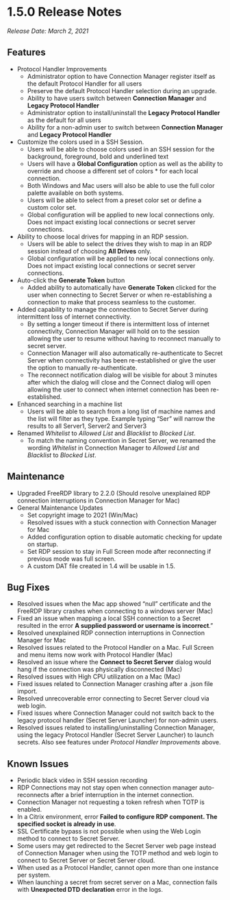 [title]: # (1.5.0 Release)
[tags]: # (release notes)
[priority]: # (889)
# 1.5.0 Release Notes

*Release Date: March 2, 2021*

## Features

* Protocol Handler Improvements 
  * Administrator option to have Connection Manager register itself as the default Protocol Handler for all users 
  * Preserve the default Protocol Handler selection during an upgrade. 
  * Ability to have users switch between **Connection Manager**  and **Legacy Protocol Handler** 
  * Administrator option to install/uninstall the **Legacy Protocol Handler**  as the default for all users 
  * Ability for a non-admin user to switch between **Connection Manager**  and **Legacy Protocol Handler** 
* Customize the colors used in a SSH Session. 
  * Users will be able to choose colors used in an SSH session for the background, foreground, bold and underlined text 
  * Users will have a **Global Configuration** option as well as the ability to override and choose a different set of colors * for each local connection.  
  * Both Windows and Mac users will also be able to use the full color palette available on both systems.  
  * Users will be able to select from a preset color set or define a custom color set. 
  * Global configuration will be applied to new local connections only. Does not impact existing local connections or secret server connections. 
* Ability to choose local drives for mapping in an RDP session. 
  * Users will be able to select the drives they wish to map in an RDP session instead of choosing **All Drives** only.  
  * Global configuration will be applied to new local connections only. Does not impact existing local connections or secret server connections. 
* Auto-click the **Generate Token** button 
  * Added ability to automatically have **Generate Token** clicked for the user when connecting to Secret Server or when re-establishing a connection to make that process seamless to the customer. 
* Added capability to manage the connection to Secret Server during intermittent loss of internet connectivity. 
  * By setting a longer timeout if there is intermittent loss of internet connectivity, Connection Manager will hold on to the session allowing the user to resume without having to reconnect manually to secret server. 
  * Connection Manager will also automatically re-authenticate to Secret Server when connectivity has been re-established or give the user the option to manually re-authenticate. 
  * The reconnect notification dialog will be visible for about 3 minutes after which the dialog will close and the Connect dialog will open allowing the user to connect when internet connection has been re-established. 
* Enhanced searching in a machine list 
  * Users will be able to search from a long list of machine names and the list will filter as they type. Example typing “Ser” will narrow the results to all Server1, Server2 and Server3 
* Renamed *Whitelist* to *Allowed List* and *Blacklist* to *Blocked List*.  
  * To match the naming convention in Secret Server, we renamed the wording *Whitelist* in Connection Manager to *Allowed List* and *Blacklist* to *Blocked List*.  

## Maintenance 

* Upgraded FreeRDP library to 2.2.0 (Should resolve unexplained RDP connection interruptions in Connection Manager for Mac)  
* General Maintenance Updates 
  * Set copyright image to 2021 (Win/Mac) 
  * Resolved issues with a stuck connection with Connection Manager for Mac 
  * Added configuration option to disable automatic checking for update on startup. 
  * Set RDP session to stay in Full Screen mode after reconnecting if previous mode was full screen. 
  * A custom DAT file created in 1.4 will be usable in 1.5. 

## Bug Fixes 

* Resolved issues when the Mac app showed “null” certificate and the FreeRDP library crashes when connecting to a windows server (Mac)  
* Fixed an issue when mapping a local SSH connection to a Secret resulted in the error **A supplied password or username is incorrect**.”  
* Resolved unexplained RDP connection interruptions in Connection Manager for Mac 
* Resolved issues related to the Protocol Handler on a Mac. Full Screen and menu items now work with Protocol Handler (Mac)  
* Resolved an issue where the **Connect to Secret Server** dialog would hang if the connection was physically disconnected (Mac)  
* Resolved issues with High CPU utilization on a Mac (Mac) 
* Fixed issues related to Connection Manager crashing after a .json file import. 
* Resolved unrecoverable error connecting to Secret Server cloud via web login. 
* Fixed issues where Connection Manager could not switch back to the legacy protocol handler (Secret Server Launcher) for non-admin users.
* Resolved issues related to installing/uninstalling Connection Manager, using the legacy Protocol Handler (Secret Server Launcher) to launch secrets. Also see features under *Protocol Handler Improvements* above.

## Known Issues 

* Periodic black video in SSH session recording  
* RDP Connections may not stay open when connection manager auto-reconnects after a brief interruption in the internet connection. 
* Connection Manager not requesting a token refresh when TOTP is enabled.  
* In a Citrix environment, error **Failed to configure RDP component. The specified socket is already in use**. 
* SSL Certificate bypass is not possible when using the Web Login method to connect to Secret Server. 
* Some users may get redirected to the Secret Server web page instead of Connection Manager when using the TOTP method and web login to connect to Secret Server or Secret Server cloud.  
* When used as a Protocol Handler, cannot open more than one instance per system. 
* When launching a secret from secret server on a Mac, connection fails with **Unexpected DTD declaration** error in the logs. 
